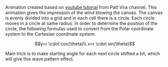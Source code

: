 Animation created based on [youtube tutorial](https://www.youtube.com/watch?v=DNZPyoMBiFw) from Patt Vira channel. This animation gives the impression of the wind blowing the canvas. The canvas is evenly divided into a grid and in each cell there is a circle. Each circle moves in a circle at same radius. In order to determine the position of the circle, the following formulas used to convert from the Polar coordinate system to the Cartesian coordinate system:

```math
y=r \cdot cos(\theta)\\
x=r \cdot sin(\theta)
```

Main trick is to make starting angle for each next circle shifted a bit, which will give this wave pattern effect.
